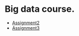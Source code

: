 # Big data course.

- [Assignment2](https://github.com/rubigdata/bigdata-blog-2019-oliversion)
- [Assignment3](https://rubigdata.github.io/spark-2019-oliversion/)
